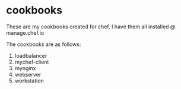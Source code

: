 # cookbooks
These are my cookbooks created for chef. I have them all installed @ manage.chef.io

The cookbooks are as follows:
1. loadbalancer
2. mychef-client
3. mynginx
4. webserver
5. workstation

